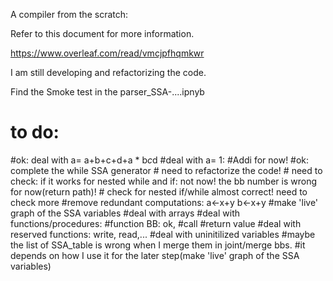 A compiler from the scratch:

Refer to this document for more information.

https://www.overleaf.com/read/vmcjpfhqmkwr

I am still developing and refactorizing the code.


Find the Smoke test in the parser_SSA-....ipnyb


# to do: 
#ok: deal with a= a+b+c+d+a * b*c*d
#deal with a= 1:
    #Addi for now!
#ok: complete the while SSA generator
    # need to refactorize the code!
    # need to check: if it works for nested while and if: not now! the bb number is wrong for now(return path)!
    # check for nested if/while almost correct! need to check more
#remove redundant computations: a<-x+y  b<-x+y
#make 'live' graph of the SSA variables
#deal with arrays
#deal with functions/procedures: 
    #function BB: ok, 
    #call
    #return value
#deal with reserved functions: write, read,...
#deal with uninitilized variables
#maybe the list of SSA_table is wrong when I merge them in joint/merge bbs. 
    #it depends on how I use it for the later step(make 'live' graph of the SSA variables)
